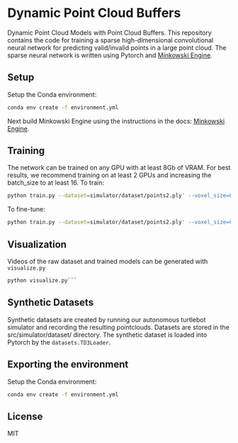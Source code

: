 # Dynamic Point Cloud Buffers

Dynamic Point Cloud Models with Point Cloud Buffers. This repository contains the code for training a sparse high-dimensional convolutional neural network for predicting valid/invalid points in a large point cloud. The sparse neural network is written using Pytorch and [Minkowski Engine](https://github.com/StanfordVL/MinkowskiEngine).

## Setup
Setup the Conda environment:
```sh
conda env create -f environment.yml
```
Next build Minkowski Engine using the instructions in the docs: [Minkowski Engine](https://github.com/StanfordVL/MinkowskiEngine).

## Training 
The network can be trained on any GPU with at least 8Gb of VRAM. For best results, we recommend training on at least 2 GPUs and increasing the batch_size to at least 16. To train:

```sh
python train.py --dataset=simulator/dataset/points2.ply' --voxel_size=0.005```
```

To fine-tune:

```sh
python train.py --dataset=simulator/dataset/points2.ply' --voxel_size=0.005 --weights=model.pth```
```

## Visualization
Videos of the raw dataset and trained models can be generated with `visualize.py`

```sh
python visualize.py```
```

## Synthetic Datasets
Synthetic datasets are created by running our autonomous turtlebot simulator and recording the resulting pointclouds. Datasets are stored in the src/simulator/dataset/ directory. The synthetic dataset is loaded into Pytorch by the `datasets.TD3Loader`.


## Exporting the environment
Setup the Conda environment:
```sh
conda env create -f environment.yml
```

## License
MIT